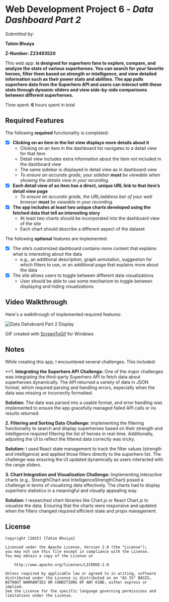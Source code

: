 # Web Development Project 6 - *Data Dashboard Part 2*

Submitted by: 

**Tahim Bhuiya**

**Z-Number: Z23493520**

This web app: **is designed for superhero fans to explore, compare, and analyze the stats of various superheroes. You can search for your favorite heroes, filter them based on strength or intelligence, and view detailed information such as their power stats and abilities. The app pulls superhero data from the Superhero API and users can interact with these stats through dynamic sliders and view side-by-side comparisons between different superheroes.**

Time spent: **6** hours spent in total

## Required Features

The following **required** functionality is completed:

- [x] **Clicking on an item in the list view displays more details about it**
  - Clicking on an item in the dashboard list navigates to a detail view for that item
  - Detail view includes extra information about the item not included in the dashboard view
  - The same sidebar is displayed in detail view as in dashboard view
  - *To ensure an accurate grade, your sidebar **must** be viewable when showing the details view in your recording.*
- [x] **Each detail view of an item has a direct, unique URL link to that item’s detail view page**
  -  *To ensure an accurate grade, the URL/address bar of your web browser **must** be viewable in your recording.*
- [x] **The app includes at least two unique charts developed using the fetched data that tell an interesting story**
  - At least two charts should be incorporated into the dashboard view of the site
  - Each chart should describe a different aspect of the dataset


The following **optional** features are implemented:

- [x] The site’s customized dashboard contains more content that explains what is interesting about the data 
  - e.g., an additional description, graph annotation, suggestion for which filters to use, or an additional page that explains more about the data
- [x] The site allows users to toggle between different data visualizations
  - User should be able to use some mechanism to toggle between displaying and hiding visualizations 

  

## Video Walkthrough

Here's a walkthrough of implemented required features:

![Data Dahsboard Part 2 Display](src/Images/datadashboardpt2.gif)

<!-- Replace this with whatever GIF tool you used! -->
GIF created with [ScreenToGif](https://www.screentogif.com/) for Windows



## Notes

While creating this app, I encountered several challenges. This included:

**1. **Integrating the Superhero API**
**Challenge:** One of the major challenges was integrating the third-party Superhero API to fetch data about superheroes dynamically. The API returned a variety of data in JSON format, which required parsing and handling errors, especially when the data was missing or incorrectly formatted.

**Solution:** The data was parsed into a usable format, and error handling was implemented to ensure the app gracefully managed failed API calls or no results returned.

**2. Filtering and Sorting Data**
**Challenge:** Implementing the filtering functionality to search and display superheroes based on their strength and intelligence required filtering the list of heroes in real-time. Additionally, adjusting the UI to reflect the filtered data correctly was tricky.

**Solution:** I used React state management to track the filter values (strength and intelligence) and applied those filters directly to the superhero list. The challenge was ensuring the UI updated dynamically as users interacted with the range sliders.

**3. Chart Integration and Visualization**
**Challenge:** Implementing interactive charts (e.g., StrengthChart and IntelligenceStrengthChart) posed a challenge in terms of visualizing data effectively. The charts had to display superhero statistics in a meaningful and visually appealing way.

**Solution:** I researched chart libraries like Chart.js or React Chart.js to visualize the data. Ensuring that the charts were responsive and updated when the filters changed required efficient state and props management.


## License

    Copyright [2025] [Tahim Bhuiya]

    Licensed under the Apache License, Version 2.0 (the "License");
    you may not use this file except in compliance with the License.
    You may obtain a copy of the License at

        http://www.apache.org/licenses/LICENSE-2.0

    Unless required by applicable law or agreed to in writing, software
    distributed under the License is distributed on an "AS IS" BASIS,
    WITHOUT WARRANTIES OR CONDITIONS OF ANY KIND, either express or implied.
    See the License for the specific language governing permissions and
    limitations under the License.